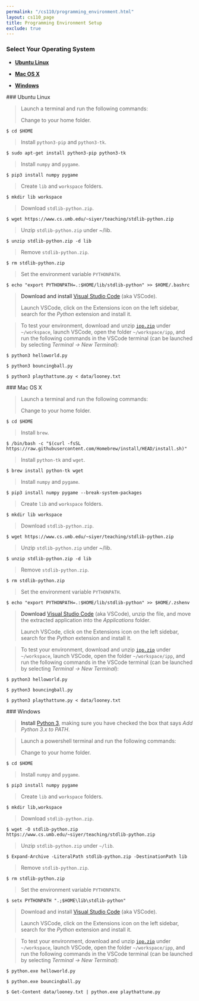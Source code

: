 ```yaml
---
permalink: "/cs110/programming_environment.html"
layout: cs110_page
title: Programming Environment Setup
exclude: true
---
```


### Select Your Operating System

- [**Ubuntu Linux**](#linux)

- [**Mac OS X**](#mac) 

- [**Windows**](#win) 

<a name="linux"/>
### Ubuntu Linux

> Launch a terminal and run the following commands:
>
> Change to your home folder.
```
$ cd $HOME
```
>
> Install `python3-pip` and `python3-tk`.
```
$ sudo apt-get install python3-pip python3-tk
```
>
> Install `numpy` and `pygame`.
```
$ pip3 install numpy pygame
```
>
> Create `lib` and `workspace` folders.
```
$ mkdir lib workspace
```
>
> Download `stdlib-python.zip`.
```
$ wget https://www.cs.umb.edu/~siyer/teaching/stdlib-python.zip
```
>
> Unzip `stdlib-python.zip` under ~/lib.
```
$ unzip stdlib-python.zip -d lib
```
>
> Remove `stdlib-python.zip`.
```
$ rm stdlib-python.zip
```
>
> Set the environment variable `PYTHONPATH`.
```
$ echo "export PYTHONPATH=.:$HOME/lib/stdlib-python" >> $HOME/.bashrc
```

> Download and install [Visual Studio Code](https://code.visualstudio.com/sha/download?build=stable&os=linux-deb-x64) (aka VSCode).
> 
> Launch VSCode, click on the Extensions icon on the left sidebar, search for the *Python* extension and install it. 

> To test your environment, download and unzip [`ipp.zip`](https://www.cs.umb.edu/~siyer/teaching/ipp.zip) under `~/workspace`, launch VSCode, open the folder `~/workspace/ipp`, and run the following commands in the VSCode terminal (can be launched by selecting *Terminal &rarr; New Terminal*):
>
```
$ python3 helloworld.py 
```
```
$ python3 bouncingball.py 
```
```
$ python3 playthattune.py < data/looney.txt 
```

<a name="mac"/>
### Mac OS X

> Launch a terminal and run the following commands: 
>
> Change to your home folder.
```
$ cd $HOME
```
>
> Install `brew`.
```
$ /bin/bash -c "$(curl -fsSL https://raw.githubusercontent.com/Homebrew/install/HEAD/install.sh)"
```
>
> Install `python-tk` and `wget`.
```
$ brew install python-tk wget
```
>
> Install `numpy` and `pygame`.
```
$ pip3 install numpy pygame --break-system-packages
```
>
> Create `lib` and `workspace` folders.
```
$ mkdir lib workspace
```
>
> Download `stdlib-python.zip`.
```
$ wget https://www.cs.umb.edu/~siyer/teaching/stdlib-python.zip
```
>
> Unzip `stdlib-python.zip` under ~/lib.
```
$ unzip stdlib-python.zip -d lib
```
>
> Remove `stdlib-python.zip`.
```
$ rm stdlib-python.zip
```
>
> Set the environment variable `PYTHONPATH`.
```
$ echo "export PYTHONPATH=.:$HOME/lib/stdlib-python" >> $HOME/.zshenv
```

> Download [Visual Studio Code](https://code.visualstudio.com/sha/download?build=stable&os=darwin-universal) (aka VSCode), unzip the file, and move the extracted application into the *Applications* folder.
> 
> Launch VSCode, click on the Extensions icon on the left sidebar, search for the *Python* extension and install it.

> To test your environment, download and unzip [`ipp.zip`](https://www.cs.umb.edu/~siyer/teaching/ipp.zip) under `~/workspace`, launch VSCode, open the folder `~/workspace/ipp`, and
run the following commands in the VSCode terminal (can be launched by selecting *Terminal &rarr; New Terminal*):
>
```
$ python3 helloworld.py 
```
```
$ python3 bouncingball.py 
```
```
$ python3 playthattune.py < data/looney.txt 
```

<a name="win"/>
### Windows

> Install [Python 3](https://www.python.org/downloads/),  making sure you have checked the box that says *Add
Python 3.x to PATH*.

> Launch a powershell terminal and run the following commands:
>
> Change to your home folder.
```
$ cd $HOME
```
>
> Install `numpy` and `pygame`.
```
$ pip3 install numpy pygame
```
>
> Create `lib` and `workspace` folders.
```
$ mkdir lib,workspace
```
>
> Download `stdlib-python.zip`.
```
$ wget -O stdlib-python.zip https://www.cs.umb.edu/~siyer/teaching/stdlib-python.zip
```
>
> Unzip `stdlib-python.zip` under `~/lib`.
```
$ Expand-Archive -LiteralPath stdlib-python.zip -DestinationPath lib
```
>
> Remove `stdlib-python.zip`.
```
$ rm stdlib-python.zip
```
>
> Set the environment variable `PYTHONPATH`.
```
$ setx PYTHONPATH ".;$HOME\lib\stdlib-python"
```

> Download and install [Visual Studio Code](https://code.visualstudio.com/sha/download?build=stable&os=win32-x64-user) (aka VSCode).
> 
> Launch VSCode, click on the Extensions icon on the left sidebar, search for the *Python* extension and install it.

> To test your environment, download and unzip [`ipp.zip`](https://www.cs.umb.edu/~siyer/teaching/ipp.zip) under `~/workspace`, launch VSCode, open the folder `~/workspace/ipp`, and run the following commands in the VSCode terminal (can be launched by selecting *Terminal &rarr; New Terminal*):
>
```
$ python.exe helloworld.py 
```
```
$ python.exe bouncingball.py 
```
```
$ Get-Content data/looney.txt | python.exe playthattune.py
```
